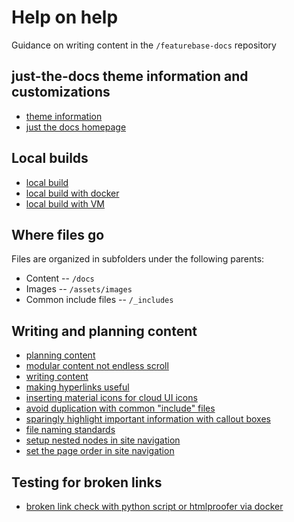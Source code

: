 # Help on help

Guidance on writing content in the `/featurebase-docs` repository

## just-the-docs theme information and customizations

* [theme information](/help-on-help/theme.md)
* [just the docs homepage](https://just-the-docs.github.io/just-the-docs/)

## Local builds

* [local build](/help-on-help/local-build.md)
* [local build with docker](/help-on-help/local-build-with-docker.md)
* [local build with VM](/help-on-help/local-build-with-vm.md)

## Where files go

Files are organized in subfolders under the following parents:

* Content -- `/docs`
* Images -- `/assets/images`
* Common include files -- `/_includes`

## Writing and planning content

* [planning content](/help-on-help/writing-planning-content.md)
* [modular content not endless scroll](/help-on-help/writing-modular-not-endless-scroll.md)
* [writing content](/help-on-help/writing-content.md)
* [making hyperlinks useful](/help-on-help/writing-hyperlinks.md)
* [inserting material icons for cloud UI icons](/help-on-help/material-icons.md)
* [avoid duplication with common "include" files](/help-on-help/common-include.md)
* [sparingly highlight important information with callout boxes](/help-on-help/content-callouts.md)
* [file naming standards](/help-on-help/file-naming.md)
* [setup nested nodes in site navigation](/help-on-help/content-nav-nesting-folder.md)
* [set the page order in site navigation](/help-on-help/content-nav-page-order.md)

## Testing for broken links

* [broken link check with python script or htmlproofer via docker](/help-on-help/broken-link-check.md)
